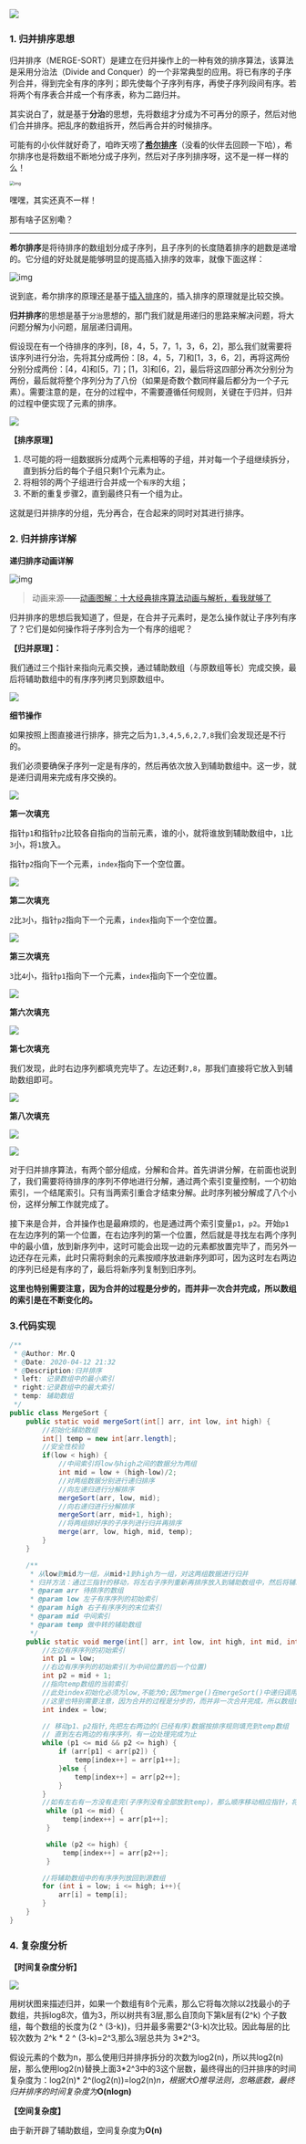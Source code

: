 ![](https://iqqcode-blog.oss-cn-beijing.aliyuncs.com/img/20200419080543.png)

### 1. 归并排序思想

归并排序（MERGE-SORT）是建立在归并操作上的一种有效的排序算法，该算法是采用分治法（Divide and Conquer）的一个非常典型的应用。将已有序的子序列合并，得到完全有序的序列；即先使每个子序列有序，再使子序列段间有序。若将两个有序表合并成一个有序表，称为二路归并。

其实说白了，就是基于**分治**的思想，先将数组才分成为不可再分的原子，然后对他们合并排序。把乱序的数组拆开，然后再合并的时候排序。

可能有的小伙伴就好奇了，咱昨天唠了[**希尔排序**](https://blog.csdn.net/weixin_43232955/article/details/105605403)（没看的伙伴去回顾一下哈），希尔排序也是将数组不断地分成子序列，然后对子序列排序呀，这不是一样一样的么！

<img src="http://5b0988e595225.cdn.sohucs.com/q_70,c_zoom,w_640/images/20181212/a62a5640a9764867b73a332e896fa8e7.jpeg" alt="img" style="zoom:50%;" />

嘿嘿，其实还真不一样！

那有啥子区别嘞？

-----------------------

**希尔排序**是将待排序的数组划分成子序列，且子序列的长度随着排序的趟数是递增的。它分组的好处就是能够明显的提高插入排序的效率，就像下面这样：

![img](https://imgconvert.csdnimg.cn/aHR0cHM6Ly9pcXFjb2RlLWJsb2cub3NzLWNuLWJlaWppbmcuYWxpeXVuY3MuY29tL2ltZy8yMDIwMDQxODIwMjMwMC5wbmc?x-oss-process=image/format,png)

说到底，希尔排序的原理还是基于[插入排序](https://blog.csdn.net/weixin_43232955/article/details/105577372)的，插入排序的原理就是比较交换。

**归并排序**的思想是基于`分治`思想的，那门我们就是用递归的思路来解决问题，将大问题分解为小问题，层层递归调用。

假设现在有一个待排序的序列，[8，4，5，7，1，3，6，2]，那么我们就需要将该序列进行分治，先将其分成两份：[8，4，5，7]和[1，3，6，2]，再将这两份分别分成两份：[4，4]和[5，7]；[1，3]和[6，2]，最后将这四部分再次分别分为两份，最后就将整个序列分为了八份（如果是奇数个数同样最后都分为一个子元素）。需要注意的是，在分的过程中，不需要遵循任何规则，关键在于归并，归并的过程中便实现了元素的排序。

![](https://iqqcode-blog.oss-cn-beijing.aliyuncs.com/img/20200419082907.png)

**【排序原理】**

1. 尽可能的将一组数据拆分成两个元素相等的子组，并对每一个子组继续拆分，直到拆分后的每个子组只剩1个元素为止。
2. 将相邻的两个子组进行合并成一个`有序`的大组；
3. 不断的重复步骤2，直到最终只有一个组为止。

这就是归并排序的分组，先分再合，在合起来的同时对其进行排序。



### 2. 归并排序详解

**递归排序动画详解**

![img](https://imgconvert.csdnimg.cn/aHR0cDovL3d3dy5jeHl4aWFvd3UuY29tL3dwLWNvbnRlbnQvdXBsb2Fkcy8yMDE5LzEwLzE1NzEwNTgyODEtNDFiNGMzYjk5N2FmMmNhLmdpZg)

> 动画来源——[动画图解：十大经典排序算法动画与解析，看我就够了](https://blog.csdn.net/kexuanxiu1163/article/details/103051357)

归并排序的思想后我知道了，但是，在合并子元素时，是怎么操作就让子序列有序了？它们是如何操作将子序列合为一个有序的组呢？

**【归并原理】：**

我们通过三个指针来指向元素交换，通过辅助数组（与原数组等长）完成交换，最后将辅助数组中的有序序列拷贝到原数组中。

![](https://iqqcode-blog.oss-cn-beijing.aliyuncs.com/img/20200419092623.png)

**细节操作**

如果按照上图直接进行排序，排完之后为`1,3,4,5,6,2,7,8`我们会发现还是不行的。

我们必须要确保子序列一定是有序的，然后再依次放入到辅助数组中。这一步，就是递归调用来完成有序交换的。

![](https://iqqcode-blog.oss-cn-beijing.aliyuncs.com/img/20200419093618.png)

**第一次填充**

指针`p1`和指针`p2`比较各自指向的当前元素，谁的小，就将谁放到辅助数组中，`1`比`3`小，将`1`放入。

指针`p2`指向下一个元素，`index`指向下一个空位置。

![](https://iqqcode-blog.oss-cn-beijing.aliyuncs.com/img/20200419094141.png)

**第二次填充**

`2`比`3`小，指针`p2`指向下一个元素，`index`指向下一个空位置。

![](https://iqqcode-blog.oss-cn-beijing.aliyuncs.com/img/20200419094157.png)

**第三次填充**

`3`比`4`小，指针`p1`指向下一个元素，`index`指向下一个空位置。

![](https://iqqcode-blog.oss-cn-beijing.aliyuncs.com/img/20200419094335.png)

**第六次填充**

![](https://iqqcode-blog.oss-cn-beijing.aliyuncs.com/img/20200419094628.png)

**第七次填充**

我们发现，此时右边序列都填充完毕了。左边还剩`7,8`，那我们直接将它放入到辅助数组即可。

![](https://iqqcode-blog.oss-cn-beijing.aliyuncs.com/img/20200419094844.png)

**第八次填充**

![](https://iqqcode-blog.oss-cn-beijing.aliyuncs.com/img/20200419095202.png)

![](https://iqqcode-blog.oss-cn-beijing.aliyuncs.com/img/20200419095457.png)

对于归并排序算法，有两个部分组成，分解和合并。首先讲讲分解，在前面也说到了，我们需要将待排序的序列不停地进行分解，通过两个索引变量控制，一个初始索引，一个结尾索引。只有当两索引重合才结束分解。此时序列被分解成了八个小份，这样分解工作就完成了。

接下来是合并，合并操作也是最麻烦的，也是通过两个索引变量`p1`，`p2`。开始`p1`在左边序列的第一个位置，在右边序列的第一个位置，然后就是寻找左右两个序列中的最小值，放到新序列中，这时可能会出现一边的元素都放置完毕了，而另外一边还存在元素，此时只需将剩余的元素按顺序放进新序列即可，因为这时左右两边的序列已经是有序的了，最后将新序列复制到旧序列。

**这里也特别需要注意，因为合并的过程是分步的，而并非一次合并完成，所以数组的索引是在不断变化的。**

### 3.代码实现

```java
/**
 * @Author: Mr.Q
 * @Date: 2020-04-12 21:32
 * @Description:归并排序
 * left: 记录数组中的最小索引
 * right:记录数组中的最大索引
 * temp: 辅助数组
 */
public class MergeSort {
    public static void mergeSort(int[] arr, int low, int high) {
        //初始化辅助数组
        int[] temp = new int[arr.length];
        //安全性校验
        if(low < high) {
            //中间索引将low与high之间的数据分为两组
            int mid = low + (high-low)/2;
            //对两组数据分别进行递归排序
            //向左递归进行分解排序
            mergeSort(arr, low, mid);
            //向右递归进行分解排序
            mergeSort(arr, mid+1, high);
            //将两组排好序的子序列进行归并再排序
            merge(arr, low, high, mid, temp);
        }
    }

    /**
     * 从low到mid为一组，从mid+1到high为一组，对这两组数据进行归并
     * 归并方法：通过三指针的移动，将左右子序列重新再排序放入到辅助数组中，然后将辅助数组中的有序序列放回到源数组
     * @param arr 待排序的数组
     * @param low 左子有序序列的初始索引
     * @param high 右子有序序列的末位索引
     * @param mid 中间索引
     * @param temp 做中转的辅助数组
     */
    public static void merge(int[] arr, int low, int high, int mid, int[] temp) {
        //左边有序序列的初始索引
        int p1 = low;
        //右边有序序列的初始索引(为中间位置的后一个位置)
        int p2 = mid + 1;
        //指向temp数组的当前索引
        //此处index初始化必须为low,不能为0;因为merge()在mergeSort()中递归调用
        //这里也特别需要注意，因为合并的过程是分步的，而并非一次合并完成，所以数组的索引是在不断变化的。
        int index = low;

        // 移动p1、p2指针,先把左右两边的(已经有序)数据按排序规则填充到temp数组
        // 直到左右两边的有序序列，有一边处理完成为止
        while (p1 <= mid && p2 <= high) {
            if (arr[p1] < arr[p2]) {
                temp[index++] = arr[p1++];
            }else {
                temp[index++] = arr[p2++];
            }
        }
        //如有左右有一方没有走完(子序列没有全部放到temp)，那么顺序移动相应指针，将剩余元素放入temp
         while (p1 <= mid) {
             temp[index++] = arr[p1++];
         }

         while (p2 <= high) {
             temp[index++] = arr[p2++];
         }

        //将辅助数组中的有序序列放回到源数组
        for (int i = low; i <= high; i++){
            arr[i] = temp[i];
        }
    }
}
```



### 4. 复杂度分析

**【时间复杂度分析】**

![](https://iqqcode-blog.oss-cn-beijing.aliyuncs.com/img/20200419100028.png)

用树状图来描述归并，如果一个数组有8个元素，那么它将每次除以2找最小的子数组，共拆log8次，值为3，所以树共有3层,那么自顶向下第k层有(2^k) 个子数组，每个数组的长度为(2 ^ (3-k))，归并最多需要2^(3-k)次比较。因此每层的比较次数为 2^k * 2 ^ (3-k)=2^3,那么3层总共为 3\*2^3。

假设元素的个数为n，那么使用归并排序拆分的次数为log2(n)，所以共log2(n)层，那么使用log2(n)替换上面3\*2^3中的3这个层数，最终得出的归并排序的时间复杂度为：log2(n)* 2^(log2(n))=log2(n)*n，根据大O推导法则，忽略底数，最终归并排序的时间复杂度为***O(nlogn)**

**【空间复杂度】**

由于新开辟了辅助数组，空间复杂度为**O(n)**